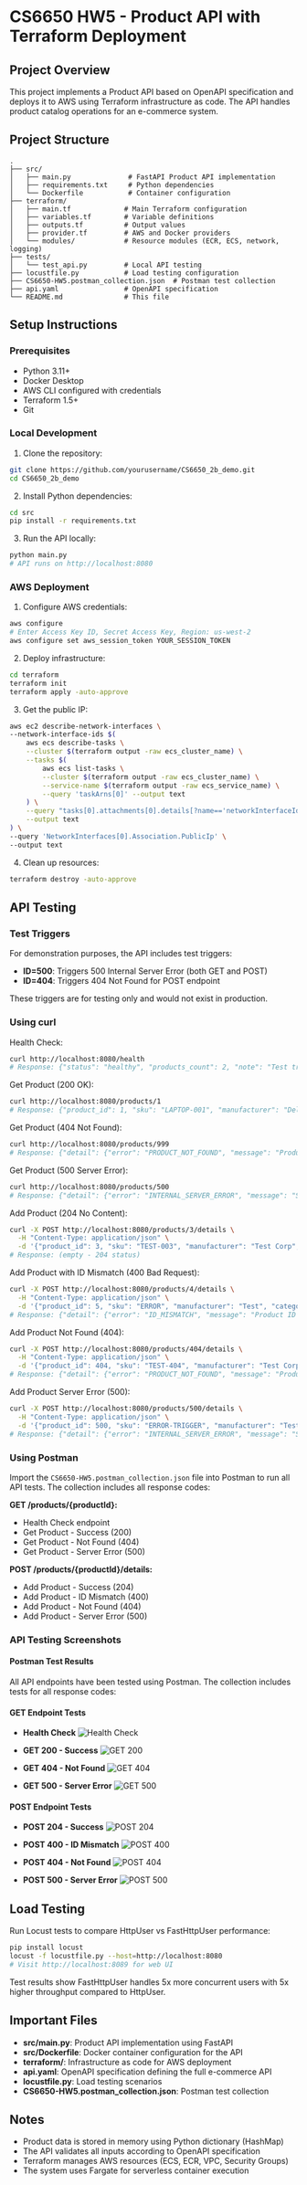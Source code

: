 # CS6650 HW5 - Product API with Terraform Deployment

## Project Overview
This project implements a Product API based on OpenAPI specification and deploys it to AWS using Terraform infrastructure as code. The API handles product catalog operations for an e-commerce system.

## Project Structure
```
.
├── src/
│   ├── main.py              # FastAPI Product API implementation
│   ├── requirements.txt     # Python dependencies
│   └── Dockerfile           # Container configuration
├── terraform/
│   ├── main.tf             # Main Terraform configuration
│   ├── variables.tf        # Variable definitions
│   ├── outputs.tf          # Output values
│   ├── provider.tf         # AWS and Docker providers
│   └── modules/            # Resource modules (ECR, ECS, network, logging)
├── tests/
│   └── test_api.py         # Local API testing
├── locustfile.py           # Load testing configuration
├── CS6650-HW5.postman_collection.json  # Postman test collection
├── api.yaml                # OpenAPI specification
└── README.md               # This file
```

## Setup Instructions

### Prerequisites
- Python 3.11+
- Docker Desktop
- AWS CLI configured with credentials
- Terraform 1.5+
- Git

### Local Development

1. Clone the repository:
```bash
git clone https://github.com/yourusername/CS6650_2b_demo.git
cd CS6650_2b_demo
```

2. Install Python dependencies:
```bash
cd src
pip install -r requirements.txt
```

3. Run the API locally:
```bash
python main.py
# API runs on http://localhost:8080
```

### AWS Deployment

1. Configure AWS credentials:
```bash
aws configure
# Enter Access Key ID, Secret Access Key, Region: us-west-2
aws configure set aws_session_token YOUR_SESSION_TOKEN
```

2. Deploy infrastructure:
```bash
cd terraform
terraform init
terraform apply -auto-approve
```

3. Get the public IP:
```bash
aws ec2 describe-network-interfaces \
--network-interface-ids $(
    aws ecs describe-tasks \
    --cluster $(terraform output -raw ecs_cluster_name) \
    --tasks $(
        aws ecs list-tasks \
        --cluster $(terraform output -raw ecs_cluster_name) \
        --service-name $(terraform output -raw ecs_service_name) \
        --query 'taskArns[0]' --output text
    ) \
    --query "tasks[0].attachments[0].details[?name=='networkInterfaceId'].value" \
    --output text
) \
--query 'NetworkInterfaces[0].Association.PublicIp' \
--output text
```

4. Clean up resources:
```bash
terraform destroy -auto-approve
```

## API Testing

### Test Triggers
For demonstration purposes, the API includes test triggers:
- **ID=500**: Triggers 500 Internal Server Error (both GET and POST)
- **ID=404**: Triggers 404 Not Found for POST endpoint

These triggers are for testing only and would not exist in production.

### Using curl

Health Check:
```bash
curl http://localhost:8080/health
# Response: {"status": "healthy", "products_count": 2, "note": "Test triggers: ID=500 for 500 error, ID=404 for POST 404 error"}
```

Get Product (200 OK):
```bash
curl http://localhost:8080/products/1
# Response: {"product_id": 1, "sku": "LAPTOP-001", "manufacturer": "Dell", "category_id": 1, "weight": 2500, "some_other_id": 101}
```

Get Product (404 Not Found):
```bash
curl http://localhost:8080/products/999
# Response: {"detail": {"error": "PRODUCT_NOT_FOUND", "message": "Product with ID 999 not found"}}
```

Get Product (500 Server Error):
```bash
curl http://localhost:8080/products/500
# Response: {"detail": {"error": "INTERNAL_SERVER_ERROR", "message": "Simulated server error for testing (ID=500)"}}
```

Add Product (204 No Content):
```bash
curl -X POST http://localhost:8080/products/3/details \
  -H "Content-Type: application/json" \
  -d '{"product_id": 3, "sku": "TEST-003", "manufacturer": "Test Corp", "category_id": 1, "weight": 500, "some_other_id": 103}'
# Response: (empty - 204 status)
```

Add Product with ID Mismatch (400 Bad Request):
```bash
curl -X POST http://localhost:8080/products/4/details \
  -H "Content-Type: application/json" \
  -d '{"product_id": 5, "sku": "ERROR", "manufacturer": "Test", "category_id": 1, "weight": 100, "some_other_id": 1}'
# Response: {"detail": {"error": "ID_MISMATCH", "message": "Product ID in path does not match request body", "details": "Path ID: 4, Body ID: 5"}}
```

Add Product Not Found (404):
```bash
curl -X POST http://localhost:8080/products/404/details \
  -H "Content-Type: application/json" \
  -d '{"product_id": 404, "sku": "TEST-404", "manufacturer": "Test Corp", "category_id": 1, "weight": 500, "some_other_id": 404}'
# Response: {"detail": {"error": "PRODUCT_NOT_FOUND", "message": "Product must be created before adding details (test case)"}}
```

Add Product Server Error (500):
```bash
curl -X POST http://localhost:8080/products/500/details \
  -H "Content-Type: application/json" \
  -d '{"product_id": 500, "sku": "ERROR-TRIGGER", "manufacturer": "Test Corp", "category_id": 1, "weight": 100, "some_other_id": 500}'
# Response: {"detail": {"error": "INTERNAL_SERVER_ERROR", "message": "Simulated server error for testing (ID=500)"}}
```

### Using Postman

Import the `CS6650-HW5.postman_collection.json` file into Postman to run all API tests. The collection includes all response codes:

**GET /products/{productId}:**
- Health Check endpoint
- Get Product - Success (200)
- Get Product - Not Found (404)
- Get Product - Server Error (500)

**POST /products/{productId}/details:**
- Add Product - Success (204)
- Add Product - ID Mismatch (400)
- Add Product - Not Found (404)
- Add Product - Server Error (500)

###  API Testing Screenshots

#### Postman Test Results

All API endpoints have been tested using Postman. The collection includes tests for all response codes:

#### GET Endpoint Tests
- **Health Check**
  ![Health Check](screenshot/part2/postman_test_health.png)
  
- **GET 200 - Success**
  ![GET 200](screenshot/part2/postman_test_get_200.png)
  
- **GET 404 - Not Found**
  ![GET 404](screenshot/part2/postman_test_get_404.png)
  
- **GET 500 - Server Error**
  ![GET 500](screenshot/part2/postman_test_get_500.png)

#### POST Endpoint Tests  
- **POST 204 - Success**
  ![POST 204](screenshot/part2/postman_test_post_204.png)
  
- **POST 400 - ID Mismatch**
  ![POST 400](screenshot/part2/postman_test_post_400.png)
  
- **POST 404 - Not Found**
  ![POST 404](screenshot/part2/postman_test_add_404.png)
  
- **POST 500 - Server Error**
  ![POST 500](screenshot/part2/postman_test_post_500.png)

## Load Testing

Run Locust tests to compare HttpUser vs FastHttpUser performance:

```bash
pip install locust
locust -f locustfile.py --host=http://localhost:8080
# Visit http://localhost:8089 for web UI
```

Test results show FastHttpUser handles 5x more concurrent users with 5x higher throughput compared to HttpUser.

## Important Files

- **src/main.py**: Product API implementation using FastAPI
- **src/Dockerfile**: Docker container configuration for the API
- **terraform/**: Infrastructure as code for AWS deployment
- **api.yaml**: OpenAPI specification defining the full e-commerce API
- **locustfile.py**: Load testing scenarios
- **CS6650-HW5.postman_collection.json**: Postman test collection

## Notes

- Product data is stored in memory using Python dictionary (HashMap)
- The API validates all inputs according to OpenAPI specification
- Terraform manages AWS resources (ECS, ECR, VPC, Security Groups)
- The system uses Fargate for serverless container execution
